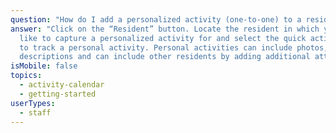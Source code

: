 ```yaml
---
question: "How do I add a personalized activity (one-to-one) to a resident? "
answer: "Click on the “Resident” button. Locate the resident in which you would
  like to capture a personalized activity for and select the quick action icon
  to track a personal activity. Personal activities can include photos,
  descriptions and can include other residents by adding additional attendees. "
isMobile: false
topics:
  - activity-calendar
  - getting-started
userTypes:
  - staff
---
```

